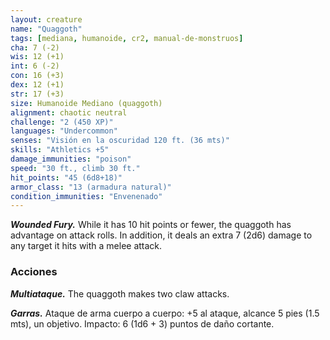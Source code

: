 ```yaml
---
layout: creature
name: "Quaggoth"
tags: [mediana, humanoide, cr2, manual-de-monstruos]
cha: 7 (-2)
wis: 12 (+1)
int: 6 (-2)
con: 16 (+3)
dex: 12 (+1)
str: 17 (+3)
size: Humanoide Mediano (quaggoth)
alignment: chaotic neutral
challenge: "2 (450 XP)"
languages: "Undercommon"
senses: "Visión en la oscuridad 120 ft. (36 mts)"
skills: "Athletics +5"
damage_immunities: "poison"
speed: "30 ft., climb 30 ft."
hit_points: "45 (6d8+18)"
armor_class: "13 (armadura natural)"
condition_immunities: "Envenenado"
---
```


***Wounded Fury.*** While it has 10 hit points or fewer, the quaggoth has advantage on attack rolls. In addition, it deals an extra 7 (2d6) damage to any target it hits with a melee attack.

### Acciones

***Multiataque.*** The quaggoth makes two claw attacks.

***Garras.*** Ataque de arma cuerpo a cuerpo: +5 al ataque, alcance 5 pies (1.5 mts), un objetivo. Impacto: 6 (1d6 + 3) puntos de daño cortante.
